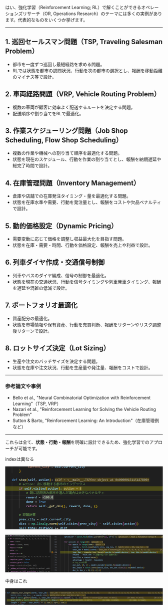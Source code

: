 はい、強化学習（Reinforcement Learning; RL）で解くことができるオペレーションズリサーチ（OR, Operations Research）のテーマには多くの実例があります。代表的なものをいくつか挙げます。

---

## 1. 巡回セールスマン問題（TSP, Traveling Salesman Problem）
- 都市を一度ずつ巡回し最短経路を求める問題。
- RLでは状態を都市の訪問状況、行動を次の都市の選択とし、報酬を移動距離のマイナス等で設計。

## 2. 車両経路問題（VRP, Vehicle Routing Problem）
- 複数の車両が顧客に効率よく配送するルートを決定する問題。
- 配送順序や割り当てをRLで最適化。

## 3. 作業スケジューリング問題（Job Shop Scheduling, Flow Shop Scheduling）
- 複数の作業や機械への割り当て順序を最適化する問題。
- 状態を現在のスケジュール、行動を作業の割り当てとし、報酬を納期遅延や総完了時間で設計。

## 4. 在庫管理問題（Inventory Management）
- 倉庫や店舗での在庫発注タイミング・量を最適化する問題。
- 状態を在庫水準や需要、行動を発注量とし、報酬をコストや欠品ペナルティで設計。

## 5. 動的価格設定（Dynamic Pricing）
- 需要変動に応じて価格を調整し収益最大化を目指す問題。
- 状態を在庫・需要・時間、行動を価格設定、報酬を売上や利益で設計。

## 6. 列車ダイヤ作成・交通信号制御
- 列車やバスのダイヤ編成、信号の制御を最適化。
- 状態を現在の交通状況、行動を信号タイミングや列車発車タイミング、報酬を遅延や混雑の低減で設計。

## 7. ポートフォリオ最適化
- 資産配分の最適化。
- 状態を市場情報や保有資産、行動を売買判断、報酬をリターンやリスク調整後リターンで設計。

## 8. ロットサイズ決定（Lot Sizing）
- 生産や注文のバッチサイズを決定する問題。
- 状態を在庫や注文状況、行動を生産量や発注量、報酬をコストで設計。

---

### 参考論文や事例
- Bello et al., "Neural Combinatorial Optimization with Reinforcement Learning"（TSP, VRP）
- Nazari et al., "Reinforcement Learning for Solving the Vehicle Routing Problem"
- Sutton & Barto, "Reinforcement Learning: An Introduction"（在庫管理例など）

---

これらは全て、**状態・行動・報酬**を明確に設計できるため、強化学習でのアプローチが可能です。


indexは異なる

![alt text](image.png)


![alt text](image-1.png)


中身はこれ

![alt text](image-2.png)